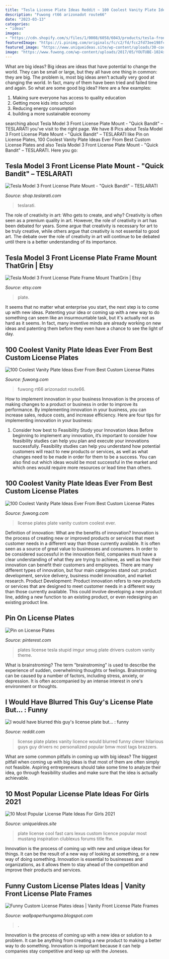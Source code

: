 ```yaml
---
title: "Tesla License Plate Ideas Reddit ~ 100 Coolest Vanity Plate Ideas Ever From Best Custom License Plates"
description: "Fuwong rt66 arizonadot route66"
date: "2023-03-13"
categories:
- "ideas"
images:
- "https://cdn.shopify.com/s/files/1/0008/6058/6043/products/tesla-front-license-plate-mount-quick-bandit_800x.jpg?v=1597477145"
featuredImage: "https://i.pinimg.com/originals/fc/c2/fd/fcc2fd73ee198fc582556aaef707e5db.jpg"
featured_image: "https://www.uniqueideas.site/wp-content/uploads/30-cool-license-plate-ideas-for-fast-cars-for-your-inspiration.jpg"
image: "https://www.fuwong.com/wp-content/uploads/2017/05/YOUTUBE-1024x567.jpg"
---
```



What are big ideas?
Big ideas are ideas that have potential to change the world. They can be small or large, but they all have one thing in common: they are big. The problem is, most big ideas aren't actually very good at changing the world. In fact, many of them have been tried and failed time and again. So what are some good big idea? Here are a few examples: 
1. Making sure everyone has access to quality education 
2. Getting more kids into school 
3. Reducing energy consumption 
4. building a more sustainable economy 

	

		
searching about Tesla Model 3 Front License Plate Mount - &quot;Quick Bandit&quot; – TESLARATI you've visit to the right page. We have 8 Pics about Tesla Model 3 Front License Plate Mount - &quot;Quick Bandit&quot; – TESLARATI like Pin on License Plates, 100 Coolest Vanity Plate Ideas Ever From Best Custom License Plates and also Tesla Model 3 Front License Plate Mount - &quot;Quick Bandit&quot; – TESLARATI. Here you go:
		
    
## Tesla Model 3 Front License Plate Mount - &quot;Quick Bandit&quot; – TESLARATI

<img loading=lazy src="https://cdn.shopify.com/s/files/1/0008/6058/6043/products/tesla-front-license-plate-mount-quick-bandit_800x.jpg?v=1597477145" onerror="this.onerror=null;this.src='https://tse4.mm.bing.net/th?id=OIP.Valldkrw9COJ3UFSsY_9cAHaFj&amp;pid=15.1';" alt="Tesla Model 3 Front License Plate Mount - &quot;Quick Bandit&quot; – TESLARATI">

_Source: shop.teslarati.com_

>teslarati. 

	

The role of creativity in art: Who gets to create, and why?
Creativity is often seen as a premium quality in art. However, the role of creativity in art has been debated for years. Some argue that creativity is necessary for art to be truly creative, while others argue that creativity is not essential to good art. The debate over the role of creativity in art will continue to be debated until there is a better understanding of its importance.

    
## Tesla Model 3 Front License Plate Frame Mount ThatGrin | Etsy

<img loading=lazy src="https://i.etsystatic.com/18736955/r/il/a0a4b8/1724790763/il_794xN.1724790763_tpkk.jpg" onerror="this.onerror=null;this.src='https://tse4.mm.bing.net/th?id=OIP.UwPs6GMfduxhIndHqcKYXQHaHa&amp;pid=15.1';" alt="Tesla Model 3 Front License Plate Frame Mount ThatGrin | Etsy">

_Source: etsy.com_

>plate. 

	

It seems that no matter what enterprise you start, the next step is to come up with new ideas. Patenting your idea or coming up with a new way to do something can seem like an insurmountable task, but it's actually not as hard as it seems. In fact, many inventive minds are already working on new ideas and patenting them before they even have a chance to see the light of day.

    
## 100 Coolest Vanity Plate Ideas Ever From Best Custom License Plates

<img loading=lazy src="https://www.fuwong.com/wp-content/uploads/2017/05/RT66-2-768x437.jpg" onerror="this.onerror=null;this.src='https://tse1.mm.bing.net/th?id=OIP.Rd8Rb3CMbIDKopoubZuyUwHaEN&amp;pid=15.1';" alt="100 Coolest Vanity Plate Ideas Ever From Best Custom License Plates">

_Source: fuwong.com_

>fuwong rt66 arizonadot route66. 

	

How to implement innovation in your business
Innovation is the process of making changes to a product or business in order to improve its performance. By implementing innovation in your business, you can increase sales, reduce costs, and increase efficiency. Here are four tips for implementing innovation in your business:
1. Consider how best to Feasibility Study your Innovation Ideas
Before beginning to implement any innovation, it’s important to consider how feasibility studies can help you plan and execute your innovations successfully. Feasibility studies can help you understand how potential customers will react to new products or services, as well as what changes need to be made in order for them to be a success. You can also find out which ideas would be most successful in the market and which ones would require more resources or lead time than others.


    
## 100 Coolest Vanity Plate Ideas Ever From Best Custom License Plates

<img loading=lazy src="https://www.fuwong.com/wp-content/uploads/2017/05/YOUTUBE-1024x567.jpg" onerror="this.onerror=null;this.src='https://tse1.mm.bing.net/th?id=OIP.-Eq7BEEgJG0XNc1c2m1bDwHaEG&amp;pid=15.1';" alt="100 Coolest Vanity Plate Ideas Ever From Best Custom License Plates">

_Source: fuwong.com_

>license plates plate vanity custom coolest ever. 

	

Definition of innovation: What are the benefits of innovation?
Innovation is the process of creating new or improved products or services that meet customer needs in a different way than those currently available. It is often seen as a source of great value to businesses and consumers. In order to be considered successful in the innovation field, companies must have a clear understanding of what they are trying to achieve, as well as how their innovation can benefit their customers and employees. There are many different types of innovation, but four main categories stand out: product development, service delivery, business model innovation, and market research. Product Development: Product innovation refers to new products or services that are designed to meet customer needs in a different way than those currently available. This could involve developing a new product line, adding a new function to an existing product, or even redesigning an existing product line.

    
## Pin On License Plates

<img loading=lazy src="https://i.pinimg.com/originals/fc/c2/fd/fcc2fd73ee198fc582556aaef707e5db.jpg" onerror="this.onerror=null;this.src='https://tse2.mm.bing.net/th?id=OIP.Io9qWyO8_EDpxlK2plaZmQHaJ4&amp;pid=15.1';" alt="Pin on License Plates">

_Source: pinterest.com_

>plates license tesla stupid imgur smug plate drivers custom vanity theme. 

	

What is brainstroming?
The term "brainstroming" is used to describe the experience of sudden, overwhelming thoughts or feelings. Brainstroming can be caused by a number of factors, including stress, anxiety, or depression. It is often accompanied by an intense interest in one's environment or thoughts.

    
## I Would Have Blurred This Guy&#039;s License Plate But... : Funny

<img loading=lazy src="http://i.imgur.com/b9KZ8Ql.jpg" onerror="this.onerror=null;this.src='https://tse4.mm.bing.net/th?id=OIP.wJRN4sCb21LHSwczBV4aBgHaEL&amp;pid=15.1';" alt="I would have blurred this guy&#039;s license plate but... : funny">

_Source: reddit.com_

>license plate plates vanity licence would blurred funny clever hilarious guys guy drivers nc personalized popular bmw most tags brazzers. 

	

What are some common pitfalls in coming up with big ideas?
The biggest pitfall when coming up with big ideas is that most of them are often simply not feasible. Aspiring entrepreneurs should take some time to analyze their idea, go through feasibility studies and make sure that the idea is actually achievable.

    
## 10 Most Popular License Plate Ideas For Girls 2021

<img loading=lazy src="https://www.uniqueideas.site/wp-content/uploads/30-cool-license-plate-ideas-for-fast-cars-for-your-inspiration.jpg" onerror="this.onerror=null;this.src='https://tse3.mm.bing.net/th?id=OIP.8js9WQA6v4o1vXEwRZddlwHaFj&amp;pid=15.1';" alt="10 Most Popular License Plate Ideas For Girls 2021">

_Source: uniqueideas.site_

>plate license cool fast cars lexus custom licence popular most mustang inspiration clublexus forums title ftw. 

	

Innovation is the process of coming up with new and unique ideas for things. It can be the result of a new way of looking at something, or a new way of doing something. Innovation is essential to businesses and organizations, as it allows them to stay ahead of the competition and improve their products and services.

    
## Funny Custom License Plates Ideas | Vanity Front License Plate Frames

<img loading=lazy src="http://3.bp.blogspot.com/-5jdr406NsXQ/TarRAV60wKI/AAAAAAAABjQ/sYZg4KVz7PM/s1600/License+Plates+%252821%2529.jpg" onerror="this.onerror=null;this.src='https://tse4.mm.bing.net/th?id=OIP.8uVh2z7U4iW4UNZQaLr6PwAAAA&amp;pid=15.1';" alt="Funny Custom License Plates ideas | Vanity Front License Plate Frames">

_Source: wallpaperhungama.blogspot.com_

>. 

	

Innovation is the process of coming up with a new idea or solution to a problem. It can be anything from creating a new product to making a better way to do something. Innovation is important because it can help companies stay competitive and keep up with the Joneses.

